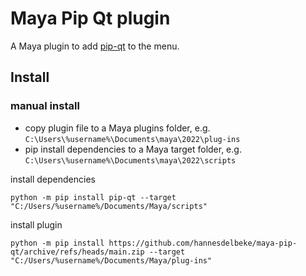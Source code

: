 # Maya Pip Qt plugin

A Maya plugin to add [pip-qt](https://github.com/hannesdelbeke/pip-qt) to the menu. 

## Install
### manual install
- copy plugin file to a Maya plugins folder, e.g. `C:\Users\%username%\Documents\maya\2022\plug-ins`
- pip install dependencies to a Maya target folder, e.g. `C:\Users\%username%\Documents\maya\2022\scripts`

install dependencies
```
python -m pip install pip-qt --target "C:/Users/%username%/Documents/Maya/scripts"
```
install plugin
```
python -m pip install https://github.com/hannesdelbeke/maya-pip-qt/archive/refs/heads/main.zip --target "C:/Users/%username%/Documents/Maya/plug-ins"
```

